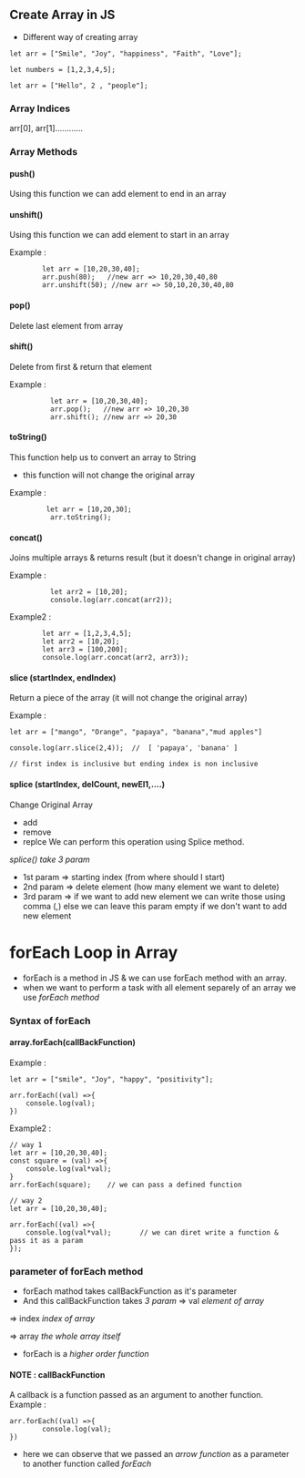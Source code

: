 ## Create Array in JS
* Different way of creating array
```
let arr = ["Smile", "Joy", "happiness", "Faith", "Love"];

let numbers = [1,2,3,4,5];

let arr = ["Hello", 2 , "people"];
```

### Array Indices
arr[0], arr[1]............

### Array Methods
#### push() 
Using this function we can add element to end in an array
#### unshift()
Using this function we can add element to start in an array

Example :
``` 
        let arr = [10,20,30,40];
        arr.push(80);   //new arr => 10,20,30,40,80
        arr.unshift(50); //new arr => 50,10,20,30,40,80
```

#### pop() 
Delete last element from array
#### shift() 
Delete from first & return that element

Example : 
``` 
          let arr = [10,20,30,40];
          arr.pop();   //new arr => 10,20,30
          arr.shift(); //new arr => 20,30
```
#### toString() 
This function help us to convert an array to String
* this function will not change the original array

Example :
```
         let arr = [10,20,30];
          arr.toString();
```
#### concat()
Joins multiple arrays & returns result (but it doesn't change in original array) 

Example : 
```      let arr = [1,2,3,4,5];
          let arr2 = [10,20];
          console.log(arr.concat(arr2));
```

Example2 : 
```
        let arr = [1,2,3,4,5];
        let arr2 = [10,20];
        let arr3 = [100,200];
        console.log(arr.concat(arr2, arr3));

```
#### slice (startIndex, endIndex)
Return a piece of the array (it will not change the original array)

Example : 
```
let arr = ["mango", "Orange", "papaya", "banana","mud apples"]

console.log(arr.slice(2,4));  //  [ 'papaya', 'banana' ]

// first index is inclusive but ending index is non inclusive
```
#### splice (startIndex, delCount, newEl1,....)
Change Original Array
* add
* remove
* replce
We can perform this operation using Splice method.

*splice() take 3 param*
* 1st param => starting index (from where should I start)
* 2nd param => delete element (how many element we want to delete)
* 3rd param => if we want to add new element we can write those using comma (,) 
else we can leave this param empty if we don't want to add new element


# forEach Loop in Array
* forEach is a method in JS & we can use forEach method with an array.
* when we want to perform a task with all element separely of an array we use *forEach method*

### Syntax of forEach
#### array.forEach(callBackFunction)

Example :
```
let arr = ["smile", "Joy", "happy", "positivity"];

arr.forEach((val) =>{
    console.log(val);
})
```

Example2 : 
``` let arr = [10,20,30,40];
// way 1
let arr = [10,20,30,40];
const square = (val) =>{        
    console.log(val*val);
}
arr.forEach(square);    // we can pass a defined function

// way 2
let arr = [10,20,30,40];

arr.forEach((val) =>{
    console.log(val*val);       // we can diret write a function & pass it as a param
});
```

### parameter of forEach method
* forEach mathod takes callBackFunction as it's parameter 
* And this callBackFunction takes *3 param*
=> val   *element of array*

=> index  *index of array*

=> array   *the whole array itself*

* forEach is a *higher order function*

#### NOTE : callBackFunction
A callback is a function passed as an argument to another function.
Example : 
```
arr.forEach((val) =>{
        console.log(val);
})
```
* here we can observe that we passed an *arrow function* as a parameter to another function called *forEach*